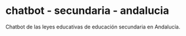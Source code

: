 # chatbot - secundaria - andalucia
Chatbot de las leyes educativas de educación secundaria en Andalucía.